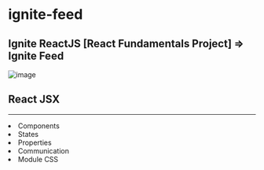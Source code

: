 # ignite-feed
## Ignite ReactJS [React Fundamentals Project]  => Ignite Feed

![image](https://user-images.githubusercontent.com/66078558/184605848-cd85fb21-2052-4310-9173-d1b3c7aa127f.png)

<h2>React JSX</h2>
<hr>
<li>Components</li>
<li>States</li>
<li>Properties</li>
<li>Communication</li>
<li>Module CSS</li>
